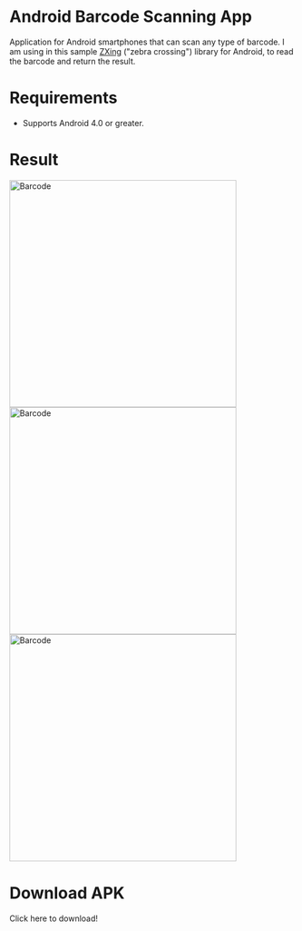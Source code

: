 # Android Barcode Scanning App
Application for Android smartphones that can scan any type of barcode.
I am using in this sample <a href="https://components.xamarin.com/view/zxing.net.mobile" target="_blank">ZXing</a> ("zebra crossing") library for Android, to read the barcode and return the result.

# Requirements
<ul>
<li>Supports Android 4.0 or greater.</li>
</ul>

# Result
<img src="http://sarahonorato.com.br/imgGit/barcode01.png" alt="Barcode" height="400">
<img src="http://sarahonorato.com.br/imgGit/barcode02.png" alt="Barcode" height="400">
<img src="http://sarahonorato.com.br/imgGit/barcode03.png" alt="Barcode" height="400">

# Download APK
Click <a src="http://sarahonorato.com.br/imgGit/APK.zip">here</a> to download!
